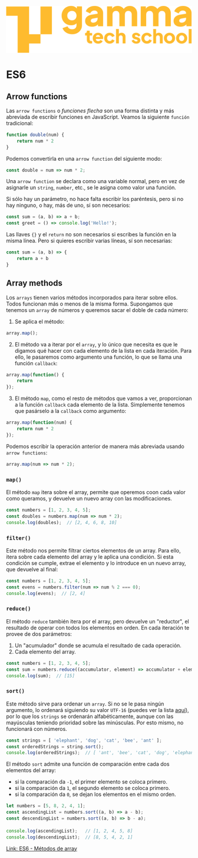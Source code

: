 ![](../../assets/Logo_Yellow.png)

# ES6

## Arrow functions
Las `arrow functions` o *funciones flecha* son una forma distinta y más abreviada de escribir funciones en JavaScript.
Veamos la siguiente `función` tradicional:
```javascript
function double(num) {
	return num * 2
}
```

Podemos convertirla en una `arrow function` del siguiente modo:
```javascript
const double = num => num * 2;
```

Una `arrow function` se declara como una variable normal, pero en vez de asignarle un `string`, `number`, etc., se le asigna como valor una función.

Si sólo hay un parámetro, no hace falta escribir los paréntesis, pero si no hay ninguno, o hay, más de uno, sí son necesarios:
```javascript
const sum = (a, b) => a + b;
const greet = () => console.log('Hello!');
```

Las llaves `{}` y el `return` no son necesarios si escribes la función en la misma línea. Pero si quieres escribir varias líneas, sí son necesarias:
```javascript
const sum = (a, b) => {
	return a + b
}
```

## Array methods
Los `arrays` tienen varios métodos incorporados para iterar sobre ellos. Todos funcionan más o menos de la misma forma. Supongamos que tenemos un `array` de números y queremos sacar el doble de cada número:

1. Se aplica el método:
```javascript
array.map();
```
2. El método va a iterar por el `array`, y lo único que necesita es que le digamos qué hacer con cada elemento de la lista en cada iteración. Para ello, le pasaremos como argumento una función, lo que se llama una función `callback`:
```javascript
array.map(function() {
	return 
});
```
3. El método `map`, como el resto de métodos que vamos a ver, proporcionan a la función `callback` cada elemento de la lista. Simplemente tenemos que pasárselo a la `callback` como argumento:
```javascript
array.map(function(num) {
	return num * 2
});
```

Podemos escribir la operación anterior de manera más abreviada usando `arrow functions`:
```javascript
array.map(num => num * 2);
```

### `map()`
El método `map` itera sobre el array, permite que operemos coon cada valor como queramos, y devuelve un nuevo array con las modificaciones.
```javascript
const numbers = [1, 2, 3, 4, 5];
const doubles = numbers.map(num => num * 2);
console.log(doubles);  // [2, 4, 6, 8, 10]
```

### `filter()`
Este método nos permite filtrar ciertos elementos de un array. Para ello, itera sobre cada elemento del array y le aplica una condición. Si esta condición se cumple, extrae el elemento y lo introduce en un nuevo array, que devuelve al final:
```javascript
const numbers = [1, 2, 3, 4, 5];
const evens = numbers.filter(num => num % 2 === 0);
console.log(evens);  // [2, 4]
```

### `reduce()`
El método `reduce` también itera por el array, pero devuelve un "reductor", el resultado de operar con todos los elementos en orden. En cada iteración te provee de dos parámetros:
1. Un "acumulador" donde se acumula el resultado de cada operación.
2. Cada elemento del array.
```javascript
const numbers = [1, 2, 3, 4, 5];
const sum = numbers.reduce((accumulator, element) => accumulator + element);
console.log(sum);  // [15]
```

### `sort()`
Este método sirve para ordenar un `array`. Si no se le pasa ningún argumento, lo ordenará siguiendo su valor `UTF-16` (puedes ver la lista [aquí](https://asecuritysite.com/coding/asc2)), por lo que los `strings` se ordenarán alfabéticamente, aunque con las mayúsculas teniendo prioridad sobre las minúsculas. Por esto mismo, no funcionará con números.
```javascript
const strings = [ 'elephant', 'dog', 'cat', 'bee', 'ant' ];
const orderedStrings = string.sort();
console.log(orderedStrings);  // [ 'ant', 'bee', 'cat', 'dog', 'elephant' ]
```

El método `sort` admite una función de comparación entre cada dos elementos del array:
- si la comparación da `-1`, el primer elemento se coloca primero.
- si la comparación da `1`, el segundo elemento se coloca primero.
- si la comparación da `0`, se dejan los elementos en el mismo orden.
```javascript
let numbers = [5, 8, 2, 4, 1];
const ascendingList = numbers.sort((a, b) => a - b);
const descendingList = numbers.sort((a, b) => b - a);

console.log(ascendingList);   // [1, 2, 4, 5, 8]
console.log(descendingList);  // [8, 5, 4, 2, 1]
```

[Link: ES6 - Métodos de array](https://scandiweb.com/blog/javascript-array-methods-explained/)

